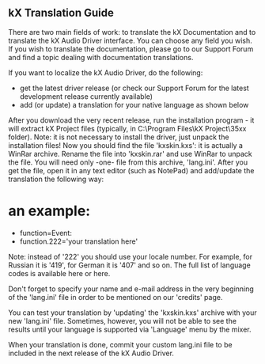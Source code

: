 ## kX Translation Guide

There are two main fields of work: to translate the kX Documentation and to translate the kX Audio Driver interface. You can choose any field you wish. If you wish to translate the documentation, please go to our Support Forum and find a topic dealing with documentation translations.

If you want to localize the kX Audio Driver, do the following:

- get the latest driver release (or check our Support Forum for the latest development release currently available)
- add (or update) a translation for your native language as shown below

After you download the very recent release, run the installation program - it will extract kX Project files
(typically, in C:\Program Files\kX Project\35xx folder). Note: it is not necessary to install the driver, just
unpack the installation files! Now you should find the file 'kxskin.kxs': it is actually a WinRar archive. 
Rename the file into 'kxskin.rar' and use WinRar to unpack the file. You will need only -one- file from this archive,
'lang.ini'. After you get the file, open it in any text editor (such as NotePad) and add/update the translation the following way:


# an example:

- function=Event:
- function.222='your translation here'

Note: instead of '222' you should use your locale number.
For example, for Russian it is '419', for German it is '407' and so on.
The full list of language codes is available here or here.

Don't forget to specify your name and e-mail address in the very beginning of the 'lang.ini' file in order to be mentioned on our 'credits' page.

You can test your translation by 'updating' the 'kxskin.kxs' archive with your new 'lang.ini' file. Sometimes, however, you will not be able to see the results until your language is supported via 'Language' menu by the mixer.

When your translation is done, commit your custom lang.ini file to be included in the next release of the kX Audio Driver.
